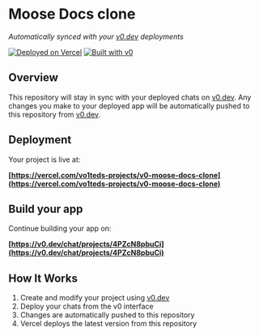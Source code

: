 # Moose Docs clone

*Automatically synced with your [v0.dev](https://v0.dev) deployments*

[![Deployed on Vercel](https://img.shields.io/badge/Deployed%20on-Vercel-black?style=for-the-badge&logo=vercel)](https://vercel.com/vo1teds-projects/v0-moose-docs-clone)
[![Built with v0](https://img.shields.io/badge/Built%20with-v0.dev-black?style=for-the-badge)](https://v0.dev/chat/projects/4PZcN8pbuCi)

## Overview

This repository will stay in sync with your deployed chats on [v0.dev](https://v0.dev).
Any changes you make to your deployed app will be automatically pushed to this repository from [v0.dev](https://v0.dev).

## Deployment

Your project is live at:

**[https://vercel.com/vo1teds-projects/v0-moose-docs-clone](https://vercel.com/vo1teds-projects/v0-moose-docs-clone)**

## Build your app

Continue building your app on:

**[https://v0.dev/chat/projects/4PZcN8pbuCi](https://v0.dev/chat/projects/4PZcN8pbuCi)**

## How It Works

1. Create and modify your project using [v0.dev](https://v0.dev)
2. Deploy your chats from the v0 interface
3. Changes are automatically pushed to this repository
4. Vercel deploys the latest version from this repository